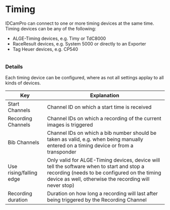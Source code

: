 # Timing

IDCamPro can connect to one or more timing devices at the same time. Timing devices can be any of the following:

* ALGE-Timing devices, e.g. Timy or TdC8000
* RaceResult devices, e.g. System 5000 or directly to an Exporter
* Tag Heuer devices, e.g. CP540

<figure><img src="https://dbnetsoft.github.io/IDCamProDocumentation/configuration/timingdevices/images/overview.png" alt=""><figcaption></figcaption></figure>

### Details <a href="#details" id="details"></a>

Each timing device can be configured, where as not all settings applay to all kinds of devices.

| Key                     | Explanation                                                                                                                                                                                         |
| ----------------------- | --------------------------------------------------------------------------------------------------------------------------------------------------------------------------------------------------- |
| Start Channels          | Channel ID on which a start time is received                                                                                                                                                        |
| Recording Channels      | Channel IDs on which a recording of the current images is triggered                                                                                                                                 |
| Bib Channels            | Channel IDs on which a bib number should be taken as valid, e.g. when being manually entered on a timing device or from a transponder                                                               |
| Use rising/falling edge | Only valid for ALGE-Timing devices, device will tell the software when to start and stop a recording (needs to be configured on the timing device as well, otherwise the recording will never stop) |
| Recording duration      | Duration on how long a recording will last after being triggered by the Recording Channel                                                                                                           |
